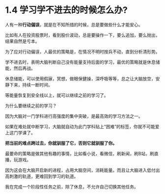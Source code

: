 # 1.4 学习学不进去的时候怎么办?

人有一种**行动偏误**，就是在不知所措的时候，总是要做些什么才能安心。

比如有人在投资股票时，看到股价波动，总是要操作一下，要么追加，要么抛出，结果自然是亏本。

为了应对行动偏误，人最优的策略是，在情况不明时按兵不动，直到分析清形势。

学不进去时，表明大脑判断自己没有能量支持后面的学习，最优的策略就是休息储能，然后再战。

休息储能，可以使用假寐，冥想，做眼保健操，深呼吸等等，总之让大脑放空，安静下来，持续一断时间。

等能量恢复到安全线以上，就可以继续之前的学习了。

为什么要继续之前的学习？

因为大脑对一门学科进行高强度的集中突破，是最高效的学习方法之一。

如果在难处就中断学习，大脑就自动为此门学科贴上“困难”的标签，你就不可能爱上这门学课了。

**把当前的难点跨过去，你就驯服了它，否则它就驯服了你。**

最要命的策略是做其他有趣的事情，比如看小说，看微信，刷新闻，刷B站，刷直播，玩游戏。

因为这会在大脑开启新的进程，占用大脑空间，消耗能量。而且让大脑进入低付出高刺激的轨道，更难回到学习的轨道。

我在完成一个阶段性任务之前，除了休息，不允许自己切换其他任务。

